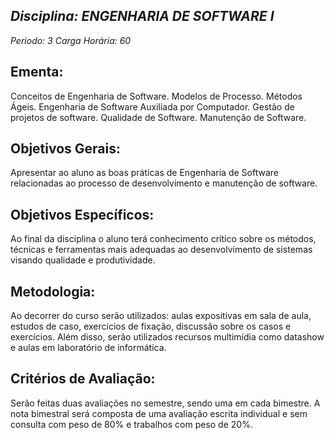 ## *Disciplina: _ENGENHARIA DE SOFTWARE I_*
*Periodo: _3_*
*Carga Horária: _60_*
 
## Ementa:
Conceitos de Engenharia de Software. Modelos de Processo. Métodos Ágeis. Engenharia de Software Auxiliada por Computador. Gestão de projetos de software. Qualidade de Software. Manutenção de Software.
 
## Objetivos Gerais:
Apresentar ao aluno as boas práticas de Engenharia de Software relacionadas ao processo de desenvolvimento e manutenção de software.
 
## Objetivos Específicos:
Ao final da disciplina o aluno terá conhecimento crítico sobre os métodos, técnicas e ferramentas mais adequadas ao desenvolvimento de sistemas visando qualidade e produtividade.
 
## Metodologia:
Ao decorrer do curso serão utilizados: aulas expositivas em sala de aula, estudos de caso, exercícios de fixação, discussão sobre os casos e exercícios. Além disso, serão utilizados recursos multimídia como datashow e aulas em laboratório de informática.
 
## Critérios de Avaliação:
Serão feitas duas avaliações no semestre, sendo uma em cada bimestre. A nota bimestral será composta de uma avaliação escrita individual e sem consulta com peso de 80% e trabalhos com peso de 20%.